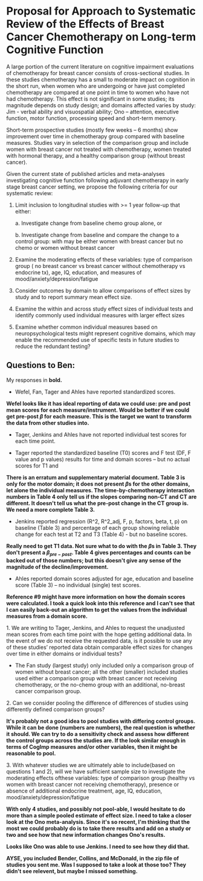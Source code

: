 # Proposal for Approach to Systematic Review of the Effects of Breast Cancer Chemotherapy on Long-term Cognitive Function

A large portion of the current literature on cognitive impairment evaluations
of chemotherapy for breast  cancer consists of cross-sectional studies.  In
these studies chemotherapy has a small to moderate  impact on cognition in the
short run, when women who are undergoing or have just completed  chemotherapy
are compared at one point in time to women who have not had chemotherapy.
This  effect is not significant in some studies; its magnitude depends on
study design; and domains affected  varies by study: Jim - verbal ability and
visuospatial ability; Ono – attention, executive function, motor  function,
processing speed and short-term memory.


Short-term prospective studies (mostly few weeks – 6 months) show improvement
over time in  chemotherapy group compared with baseline measures. Studies vary
in selection of the comparison  group and include women with breast cancer not
treated with chemotherapy, women treated with  hormonal therapy, and a healthy
comparison group (without breast cancer).   

Given the current state of published articles and meta-analyses investigating
cognitive function following adjuvant chemotherapy in early stage breast
cancer setting, we propose the following criteria  for our systematic review:

1. Limit inclusion to longitudinal studies with >= 1 year follow-up that either:
    
    a.  Investigate change from baseline chemo group alone, or
    
    b.  Investigate change from baseline and compare the change to a control
    group:  with may be either women with breast cancer but no chemo or women
    without breast cancer

2. Examine the moderating effects of these variables: type of comparison group
( no breast cancer vs breast cancer without chemotherapy vs endocrine tx),
age, IQ, education,  and measures of mood/anxiety/depression/fatigue

3.  Consider outcomes by domain to allow comparisons of effect sizes by study
and to report summary mean effect size.

4. Examine the within and across study effect sizes of individual tests and
identify commonly used individual measures with larger effect sizes

5. Examine whether common individual measures based on neuropsychological
tests might  represent cognitive domains, which may enable the recommended use
of specific tests in future  studies to reduce the redundant testing?

## Questions to Ben:

My responses in **bold.**

* Wefel, Fan, Tager and Ahles have reported standardized scores.  

**Wefel looks like it has ideal reporting of data we could use: pre and post mean scores for each measure/instrument. Would be better if we could get pre-post $\beta$ for each measure. This is the target we want to transform the data from other studies into.**

* Tager, Jenkins and Ahles have not reported individual test scores for each time point.  

* Tager reported the standardized baseline (T0) scores  and F test (DF, F
value and p values) results for time and domain scores – but no actual scores
for T1 and

**There is an erratum and supplementary material document. Table 3 is only for the motor domain; it does not present $\beta$s for the other domains, let alone the individual measures. The time-by-chemotherapy interaction numbers in Table 4 only tell us if the slopes comparing non-CT and CT are different. It doesn't tell us what the pre-post change in the CT group is. We need a more complete Table 3.**

* Jenkins reported regression (R^2, R^2_adj, F, p, factors, beta, t, p) on
baseline (Table 3) and percentage  of each group showing reliable change for
each test at T2 and T3 (Table 4) - but no baseline scores.

**Really need to get T1 data. Not sure what to do with the $\beta$s in Table 3. They don't present a $\beta_{pre-post}$. Table 4 gives percentages and counts can be backed out of those numbers; but this doesn't give any sense of the magnitude of the decline/improvement.**

* Ahles reported domain scores adjusted for age, education and baseline score
(Table 3) – no individual  (single) test scores.

**Reference #9 might have more information on how the domain scores were calculated. I took a quick look into this reference and I can't see that I can easily back-out an algorithm to get the values from the individual measures from a domain score.**

1\. We are writing to Tager, Jenkins, and Ahles to request the unadjusted mean
scores from each  time point with the hope getting additional data. In the
event of we do not receive the  requested data, is it possible to use any of
these studies’ reported data  obtain comparable  effect sizes for changes over
time in either domains or individual tests?

* The Fan study  (largest study) only included only a comparison group of
women without breast cancer; all the other (smaller) included studies used
either a comparison group with breast cancer not receiving  chemotherapy, or
the no-chemo group with an additional, no-breast cancer comparison group.

2\. Can we consider pooling the difference of differences of studies using
differently defined  comparison groups?

**It's probably not a good idea to pool studies with differing control groups. While it can be done (numbers are numbers), the real question is whether it should. We can try to do a sensitivity check and assess how different the control groups across the studies are. If the look similar enough in terms of CogImp measures and/or other variables, then it might be reasonable to pool.**

3\. With whatever studies we are ultimately able to include(based on questions
1 and 2), will we  have sufficient sample size to investigate the moderating
effects ofthese variables: type of  comparison  group (healthy vs women with
breast cancer not receiving chemotherapy),  presence or absence of additional
endocrine treatment,  age, IQ, education,  mood/anxiety/depression/fatigue

**With only 4 studies, and possibly not pool-able, I would hesitate to do more than a simple pooled estimate of effect size. I need to take a closer look at the Ono meta-analysis. Since it's so recent, I'm thinking that the most we could probably do is to take there results and add on a study or two and see how that new information changes Ono's results.**

**Looks like Ono was able to use Jenkins. I need to see how they did that.**


**AYSE, you included Bender, Collins, and McDonald, in the zip file of studies you sent me. Was I supposed to take a look at those too? They didn't see relevent, but maybe I missed something.**
